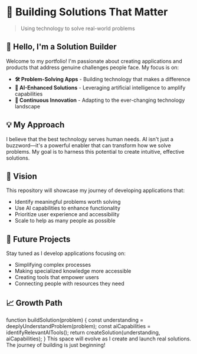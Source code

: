 # 🌟 Building Solutions That Matter

> Using technology to solve real-world problems

## 👋 Hello, I'm a Solution Builder

Welcome to my portfolio! I'm passionate about creating applications and products that address genuine challenges people face. My focus is on:

- **🛠️ Problem-Solving Apps** - Building technology that makes a difference
- **🤖 AI-Enhanced Solutions** - Leveraging artificial intelligence to amplify capabilities
- **🔄 Continuous Innovation** - Adapting to the ever-changing technology landscape

## 💡 My Approach

I believe that the best technology serves human needs. AI isn't just a buzzword—it's a powerful enabler that can transform how we solve problems. My goal is to harness this potential to create intuitive, effective solutions.

## 🚀 Vision

This repository will showcase my journey of developing applications that:
- Identify meaningful problems worth solving
- Use AI capabilities to enhance functionality
- Prioritize user experience and accessibility
- Scale to help as many people as possible

## 🔮 Future Projects

Stay tuned as I develop applications focusing on:
- Simplifying complex processes
- Making specialized knowledge more accessible
- Creating tools that empower users
- Connecting people with resources they need

## 📈 Growth Path

function buildSolution(problem) {
  const understanding = deeplyUnderstandProblem(problem);
  const aiCapabilities = identifyRelevantAITools();
  return createSolution(understanding, aiCapabilities);
}
This space will evolve as I create and launch real solutions. The journey of building is just beginning!
